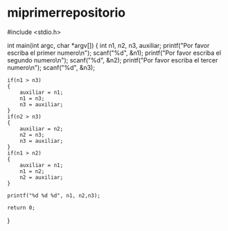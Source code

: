 # miprimerrepositorio
#include <stdio.h>

int main(int argc, char *argv[]) {
	int n1, n2, n3, auxiliar;
	printf("Por favor escriba el primer numero\n");
	scanf("%d", &n1);
	printf("Por favor escriba el segundo numero\n");
	scanf("%d", &n2);
	printf("Por favor escriba el tercer numero\n");
	scanf("%d", &n3);
	
	if(n1 > n3)
	{
		auxiliar = n1;
		n1 = n3;
		n3 = auxiliar;
	}
	if(n2 > n3)
	{
		auxiliar = n2;
		n2 = n3;
		n3 = auxiliar;
	}
	if(n1 > n2)
	{
		auxiliar = n1;
		n1 = n2;
		n2 = auxiliar;
	}
	
	printf("%d %d %d", n1, n2,n3);
	
	return 0;
}

